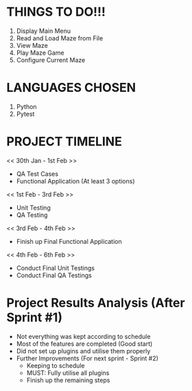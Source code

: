# THINGS TO DO!!!
1. Display Main Menu
2. Read and Load Maze from File
3. View Maze
4. Play Maze Game
5. Configure Current Maze


# LANGUAGES CHOSEN
1. Python
2. Pytest

# PROJECT TIMELINE
<< 30th Jan - 1st Feb >>
- QA Test Cases
- Functional Application (At least 3 options)

<< 1st Feb - 3rd Feb >>
- Unit Testing
- QA Testing

<< 3rd Feb - 4th Feb >>
- Finish up Final Functional Application

<< 4th Feb - 6th Feb >>
- Conduct Final Unit Testings
- Conduct Final QA Testings

# Project Results Analysis (After Sprint #1)
- Not everything was kept according to schedule
- Most of the features are completed (Good start)
- Did not set up plugins and utilise them properly
- Further Improvements (For next sprint - Sprint #2)
  - Keeping to schedule
  - MUST: Fully utilise all plugins
  - Finish up the remaining steps
